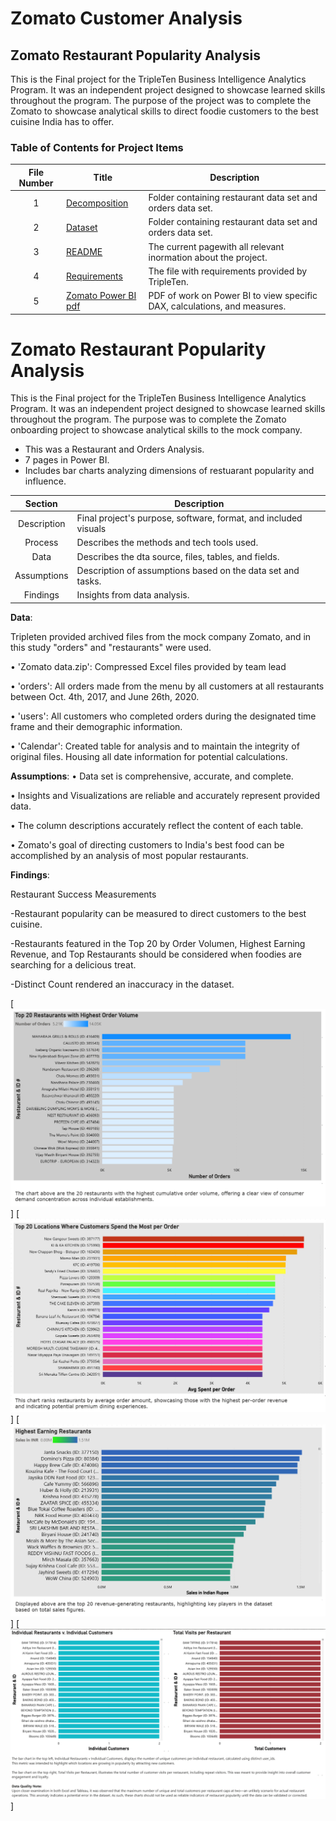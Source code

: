 # Zomato Customer Analysis

## Zomato Restaurant Popularity Analysis 

This is the Final project for the TripleTen Business Intelligence Analytics Program.
It was an independent project designed to showcase learned skills throughout the program.
The purpose of the project was to complete the Zomato to showcase analytical skills to direct foodie customers to the best cuisine India has to offer.


### Table of Contents for Project Items
| File Number | Title | Description |
| :-----------: | ----------- |----------- |
| 1|  [Decomposition](https://github.com/Janna-Gomez/Data_projects_TripleTen/blob/main/Zomato%20Project/Decomposition.pdf)| Folder containing restaurant data set and orders data set. |
| 2|  [Dataset](https://github.com/Janna-Gomez/Data_projects_TripleTen/blob/main/Zomato%20Project/Decomposition.pdf)| Folder containing restaurant data set and orders data set. |
| 3 | [README](https://github.com/Janna-Gomez/Data_projects_TripleTen/blob/main/Zomato%20Project/README.md) | The current pagewith all relevant inormation about the project. |
| 4 | [Requirements](https://github.com/Janna-Gomez/Data_projects_TripleTen/blob/main/Zomato%20Project/Requirements.txt)| The file with requirements provided by TripleTen. |
| 5 | [Zomato Power BI pdf](https://github.com/Janna-Gomez/Data_projects_TripleTen/blob/main/Zomato%20Project/Report.pdf)| PDF of work on Power BI to view specific DAX, calculations, and measures. |


# Zomato Restaurant Popularity Analysis 

This is the Final project for the TripleTen Business Intelligence Analytics Program.
It was an independent project designed to showcase learned skills throughout the program.
The purpose was to complete the Zomato onboarding project to showcase analytical skills to the mock company.


-	This was a Restaurant and Orders Analysis.
-	7 pages in Power BI.
-	Includes bar charts analyzing dimensions of restuarant popularity and influence. 

| Section| Description | 
| :-----------: | ----------- |
| Description | Final project's purpose, software, format, and included visuals |
| Process | Describes the methods and tech tools used.|
| Data | Describes the dta source, files, tables, and fields. |
| Assumptions | Description of assumptions based on the data set and tasks. |
| Findings | Insights from data analysis. |


**Data**:

Tripleten provided archived files  from the mock company Zomato, and in this study "orders" and "restaurants" were used. 

•	'Zomato data.zip': Compressed Excel files provided by team lead

•	'orders': All orders made from the menu by all customers at all restaurants between Oct. 4th, 2017, and June 26th, 2020.

•	'users': All customers who completed orders during the designated time frame and their demographic information.

•	'Calendar': Created table for analysis and to maintain the integrity of original files. Housing all date information for potential calculations.


**Assumptions**: 
• Data set is comprehensive, accurate, and complete.

• Insights and Visualizations are reliable and accurately represent provided data.

• The column descriptions accurately reflect the content of each table.

• Zomato's goal of directing customers to India's best food can be accomplished by an analysis of most popular restaurants. 

**Findings**: 

Restaurant Success Measurements

-Restaurant popularity can be measured to direct customers to the best cuisine. 

-Restaurants featured in the Top 20 by Order Volumen, Highest Earning Revenue, and Top Restaurants should be considered when foodies are searching for a delicious treat. 

-Distinct Count rendered an inaccuracy in the dataset. 
  
[<img src="https://github.com/Janna-Gomez/Data_projects_TripleTen/blob/main/Zomato%20Project/Top%2020%20Restaurants.png">]
[<img src="https://github.com/Janna-Gomez/Data_projects_TripleTen/blob/main/Zomato%20Project/Top%2020%20Restaurants%20per%20Order.png">]
[<img src="https://github.com/Janna-Gomez/Data_projects_TripleTen/blob/main/Zomato%20Project/Highest%20Earning%20Restaurants.png">]
[<img src="https://github.com/Janna-Gomez/Data_projects_TripleTen/blob/main/Zomato%20Project/Individual%20Restaurants%20%26%20Visits.png">]

